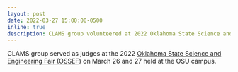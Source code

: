 ```yaml
---
layout: post
date: 2022-03-27 15:00:00-0500
inline: true
description: CLAMS group volunteered at 2022 Oklahoma State Science and Engineering Fair
---
```


CLAMS group served as judges at the 2022 [Oklahoma State Science and Engineering Fair (OSSEF)](https://ossef.okstate.edu) on March 26 and 27 held at the OSU campus.